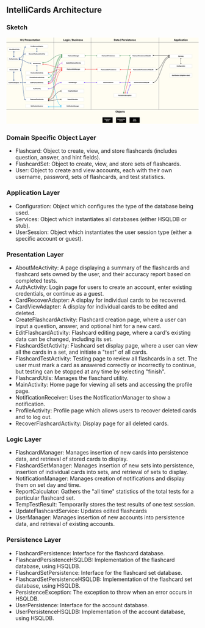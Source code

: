 ## IntelliCards Architecture

### Sketch

![Alt text](images/Architecture_Diagram.png)

### Domain Specific Object Layer

- Flashcard: Object to create, view, and store flashcards (includes question, answer, and hint fields). 
- FlashcardSet: Object to create, view, and store sets of flashcards.
- User: Object to create and view accounts, each with their own username, password, sets of flashcards, and test statistics.

### Application Layer

- Configuration: Object which configures the type of the database being used.
- Services: Object which instantiates all databases (either HSQLDB or stub).
- UserSession: Object which instantiates the user session type (either a specific account or guest).

### Presentation Layer

- AboutMeActivity: A page displaying a summary of the flashcards and flashcard sets owned by the user, and their accuracy report based on completed tests. 
- AuthActivity: Login page for users to create an account, enter existing credentials, or continue as a guest.
- CardRecoverAdapter: A display for individual cards to be recovered.
- CardViewAdapter: A display for individual cards to be edited and deleted.
- CreateFlashcardActivity: Flashcard creation page, where a user can input a question, answer, and optional hint for a new card.
- EditFlashcardActivity: Flashcard editing page, where a card's existing data can be changed, including its set.
- FlashcardSetActivity: Flashcard set display page, where a user can view all the cards in a set, and initiate a "test" of all cards.
- FlashcardTestActivity: Testing page to review all flashcards in a set. The user must mark a card as answered correctly or incorrectly to continue, but testing can be stopped at any time by selecting "finish".
- FlashcardUtils: Manages the flaschard utility.
- MainActivity: Home page for viewing all sets and accessing the profile page.
- NotificationReceiver: Uses the NotificationManager to show a notification. 
- ProfileActivity: Profile page which allows users to recover deleted cards and to log out.
- RecoverFlashcardActivity: Display page for all deleted cards.

### Logic Layer

- FlashcardManager: Manages insertion of new cards into persistence data, and retrieval of stored cards to display.
- FlashcardSetManager: Manages insertion of new sets into persistence, insertion of individual cards into sets, and retrieval of sets to display.
- NotificationManager: Manages creation of notifications and display them on set day and time. 
- ReportCalculator: Gathers the "all time" statistics of the total tests for a particular flashcard set.
- TempTestResult: Temporarily stores the test results of one test session. 
- UpdateFlashcardService: Updates edited flashcards
- UserManager: Manages insertion of new accounts into persistence data, and retrieval of existing accounts.

### Persistence Layer

- FlashcardPersistence: Interface for the flashcard database.
- FlashcardPersistenceHSQLDB: Implementation of the flashcard database, using HSQLDB.
- FlashcardSetPersistence: Interface for the flashcard set database.
- FlashcardSetPersistenceHSQLDB: Implementation of the flashcard set database, using HSQLDB.
- PersistenceException: The exception to throw when an error occurs in HSQLDB.
- UserPersistence: Interface for the account database.
- UserPersistenceHSQLDB: Implementation of the account database, using HSQLDB.

